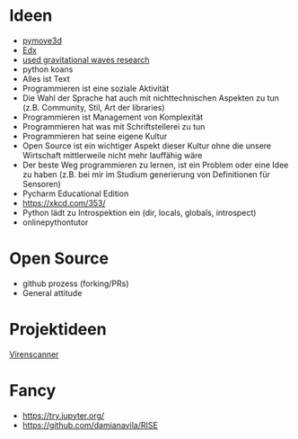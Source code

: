 # Ideen

* [pymove3d](http://pymove3d.pysv.org/)
* [Edx](https://github.com/edx/edx-platform)
* [used gravitational waves research](https://pbs.twimg.com/media/Ca8jlVIWcAUmeP8.png)
* python koans
* Alles ist Text
* Programmieren ist eine soziale Aktivität
* Die Wahl der Sprache hat auch mit nichttechnischen Aspekten zu tun (z.B. Community, Stil, Art der libraries)
* Programmieren ist Management von Komplexität
* Programmieren hat was mit Schriftstellerei zu tun
* Programmieren hat seine eigene Kultur
* Open Source ist ein wichtiger Aspekt dieser Kultur ohne die unsere Wirtschaft mittlerweile nicht mehr lauffähig wäre
* Der beste Weg programmieren zu lernen, ist ein Problem oder eine Idee zu haben (z.B. bei mir im Studium generierung von Definitionen für Sensoren)
* Pycharm Educational Edition
* https://xkcd.com/353/
* Python lädt zu Introspektion ein (dir, locals, globals, introspect)
* onlinepythontutor

# Open Source

* github prozess (forking/PRs)
* General attitude

# Projektideen

[Virenscanner](ttps://thenerdcan.wordpress.com/2007/07/25/writing-a-virus-scanner-part-1-of-2/)

# Fancy

* https://try.jupyter.org/
* https://github.com/damianavila/RISE
